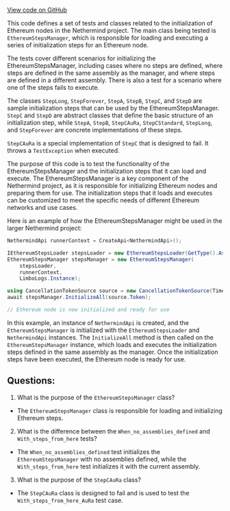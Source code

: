 [View code on GitHub](https://github.com/NethermindEth/nethermind/src/Nethermind/Nethermind.Runner.Test/Ethereum/Steps/EthereumStepsManagerTests.cs)

This code defines a set of tests and classes related to the initialization of Ethereum nodes in the Nethermind project. The main class being tested is `EthereumStepsManager`, which is responsible for loading and executing a series of initialization steps for an Ethereum node. 

The tests cover different scenarios for initializing the EthereumStepsManager, including cases where no steps are defined, where steps are defined in the same assembly as the manager, and where steps are defined in a different assembly. There is also a test for a scenario where one of the steps fails to execute.

The classes `StepLong`, `StepForever`, `StepA`, `StepB`, `StepC`, and `StepD` are sample initialization steps that can be used by the EthereumStepsManager. `StepC` and `StepD` are abstract classes that define the basic structure of an initialization step, while `StepA`, `StepB`, `StepCAuRa`, `StepCStandard`, `StepLong`, and `StepForever` are concrete implementations of these steps. 

`StepCAuRa` is a special implementation of `StepC` that is designed to fail. It throws a `TestException` when executed. 

The purpose of this code is to test the functionality of the EthereumStepsManager and the initialization steps that it can load and execute. The EthereumStepsManager is a key component of the Nethermind project, as it is responsible for initializing Ethereum nodes and preparing them for use. The initialization steps that it loads and executes can be customized to meet the specific needs of different Ethereum networks and use cases. 

Here is an example of how the EthereumStepsManager might be used in the larger Nethermind project:

```csharp
NethermindApi runnerContext = CreateApi<NethermindApi>();

IEthereumStepsLoader stepsLoader = new EthereumStepsLoader(GetType().Assembly);
EthereumStepsManager stepsManager = new EthereumStepsManager(
    stepsLoader,
    runnerContext,
    LimboLogs.Instance);

using CancellationTokenSource source = new CancellationTokenSource(TimeSpan.FromSeconds(1));
await stepsManager.InitializeAll(source.Token);

// Ethereum node is now initialized and ready for use
```

In this example, an instance of `NethermindApi` is created, and the `EthereumStepsManager` is initialized with the `EthereumStepsLoader` and `NethermindApi` instances. The `InitializeAll` method is then called on the `EthereumStepsManager` instance, which loads and executes the initialization steps defined in the same assembly as the manager. Once the initialization steps have been executed, the Ethereum node is ready for use.
## Questions: 
 1. What is the purpose of the `EthereumStepsManager` class?
- The `EthereumStepsManager` class is responsible for loading and initializing Ethereum steps.

2. What is the difference between the `When_no_assemblies_defined` and `With_steps_from_here` tests?
- The `When_no_assemblies_defined` test initializes the `EthereumStepsManager` with no assemblies defined, while the `With_steps_from_here` test initializes it with the current assembly.

3. What is the purpose of the `StepCAuRa` class?
- The `StepCAuRa` class is designed to fail and is used to test the `With_steps_from_here_AuRa` test case.